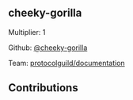 
## cheeky-gorilla
Multiplier: 1

Github: [@cheeky-gorilla](https://github.com/cheeky-gorilla)

Team: [protocolguild/documentation](https://github.com/protocolguild/documentation)

## Contributions
